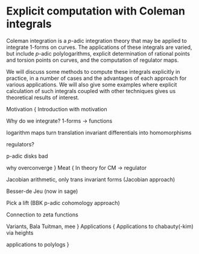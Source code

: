 Explicit computation with Coleman integrals
===========================================

Coleman integration is a $p$-adic integration theory that may be applied to integrate 1-forms on curves.
The applications of these integrals are varied, but include $p$-adic polylogarithms, explicit determination of rational points and torsion points on curves, and the computation of regulator maps.

We will discuss some methods to compute these integrals explicitly in practice, in a number of cases and the advantages of each approach for various applications.
We will also give some examples where explicit calculation of such integrals coupled with other techniques gives us theoretical results of interest.













Motivation
{
Introduction with motivation

Why do we integrate? 1-forms -> functions

logarithm maps turn translation invariant differentials into homomorphisms

regulators?

p-adic disks bad

why overconverge
}
Meat
{
In theory for CM -> regulator

Jacobian arithmetic, only trans invariant forms (Jacobian approach)

Besser-de Jeu (now in sage)

Pick a lift (BBK p-adic cohomology approach)

Connection to zeta functions

Variants, Bala Tuitman, mee
}
Applications
{
Applications to chabauty(-kim) via heights

applications to polylogs
}
